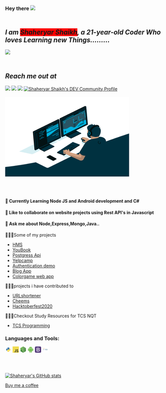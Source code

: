 ### Hey there <img src="https://media.giphy.com/media/hvRJCLFzcasrR4ia7z/giphy.gif" width="25px">

## _<br>I am <span style="background-color:red;">Shaheryar Shaikh</span>, a 21-year-old Coder Who loves Learning new Things.........</br>_
![](https://komarev.com/ghpvc/?username=shaheryarshaikh1011&color=010040&style=flat-square)
## _<br>Reach me out at</br>_
 [![](https://img.shields.io/badge/.-LinkedIn-Blue?style=for-the-badge&logo=linkedin)](https://www.linkedin.com/in/shaheryar-shaikh-0391451a4/)
 [![](https://img.shields.io/badge/gmail-D14836?&style=for-the-badge&logo=gmail&logoColor=white)](mailto:sherishaikh2611@gmail.com)
 [![](https://img.shields.io/badge/instagram-%23E4405F.svg?&style=for-the-badge&logo=instagram&logoColor=white)](https://www.instagram.com/starkastic.af/)
 <a href="https://dev.to/shaheryarshaikh1011">
<img src="https://d2fltix0v2e0sb.cloudfront.net/dev-badge.svg" alt="Shaheryar Shaikh's DEV Community Profile" height="30" width="30">
 </a>
 <br>
<br>
<a href="https://shaheryarshaikh.me">
         <img src="https://raw.githubusercontent.com/shaheryarshaikh1011/shaheryarshaikh1011/master/code.gif?raw=true" width="400" height="256">
</a>

 <br>
 <br>

 #### 🌱 Currently Learning Node JS and Android development and C#
 #### 👬 Like to collaborate on website projects using Rest API's in Javascript<br>
 #### 💬 Ask me about Node,Express,Mongo,Java..
👨🏻‍💻Some of my projects <br>
  
  * <a href="https://github.com/shaheryarshaikh1011/hms">HMS</a>
  * <a href="https://github.com/shaheryarshaikh1011/youbookk">YouBook</a>
  * <a href="https://github.com/shaheryarshaikh1011/postgress_api_nodejs">Postgress Api </a>
  * <a href="https://github.com/shaheryarshaikh1011/yelpcamp">Yelpcamp</a>
  * <a href="https://github.com/shaheryarshaikh1011/authdemo">Authentication demo</a>
  * <a href="https://github.com/shaheryarshaikh1011/BlogApp">Blog App</a>
  * <a href="https://github.com/shaheryarshaikh1011/Colorgame1011">Colorgame web app</a>
  
👨🏻‍💻projects i have contributed to <br>
 * <a href="https://github.com/fredysomy/URLshortner">URLshortener</a>
 * <a href="https://github.com/adithyapaib/cheems">Cheems</a>
 * <a href="https://github.com/namishkhanna/hacktoberfest2020">Hacktoberfest2020</a>
 
 
👨🏻‍💻Checkout Study Resources for TCS NQT <br>
* <a href="https://github.com/shaheryarshaikh1011/tcs_prep">TCS Programming</a>

### Languages and Tools: 

<code><img height="20" src="https://raw.githubusercontent.com/github/explore/80688e429a7d4ef2fca1e82350fe8e3517d3494d/topics/python/python.png"></code>
<code><img height="20" src="https://raw.githubusercontent.com/github/explore/80688e429a7d4ef2fca1e82350fe8e3517d3494d/topics/javascript/javascript.png"></code>
<code><img height="20" src="https://raw.githubusercontent.com/github/explore/80688e429a7d4ef2fca1e82350fe8e3517d3494d/topics/nodejs/nodejs.png"></code>
<code><img height="20" src="https://raw.githubusercontent.com/github/explore/80688e429a7d4ef2fca1e82350fe8e3517d3494d/topics/android/android.png"></code>
<code><img height="20" src="https://raw.githubusercontent.com/github/explore/80688e429a7d4ef2fca1e82350fe8e3517d3494d/topics/bootstrap/bootstrap.png"></code>
<code><img height="20" src="https://raw.githubusercontent.com/github/explore/80688e429a7d4ef2fca1e82350fe8e3517d3494d/topics/java/java.png"></code>
<br>

<br>
<br>


[![Shaheryar's GitHub stats](https://github-readme-stats.vercel.app/api?username=shaheryarshaikh1011&theme=dark&show_icons=true)](https://github.com/anuraghazra/github-readme-stats)

<a href="https://www.buymeacoffee.com/shaheryarshaikh">Buy me a coffee</a> 
